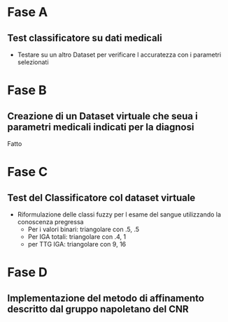 # Fase A
## Test classificatore su dati medicali
- Testare su un altro Dataset per verificare l accuratezza con i parametri selezionati

# Fase B
## Creazione di un Dataset virtuale che seua i parametri medicali indicati per la diagnosi
Fatto

# Fase C
## Test del Classificatore col dataset virtuale
- Riformulazione delle classi fuzzy per l esame del sangue utilizzando la conoscenza pregressa
  - Per i valori binari: triangolare con .5, .5
  - Per IGA totali: triangolare con .4, 1
  - per TTG IGA: triangolare con 9, 16
  
# Fase D
## Implementazione del metodo di affinamento descritto dal gruppo napoletano del CNR
